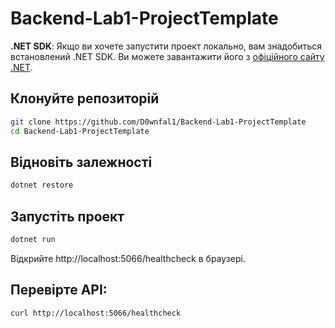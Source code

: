 # Backend-Lab1-ProjectTemplate
**.NET SDK**: Якщо ви хочете запустити проект локально, вам знадобиться встановлений .NET SDK. Ви можете завантажити його з [офіційного сайту .NET](https://dotnet.microsoft.com/download).
## Клонуйте репозиторій
```sh
git clone https://github.com/D0wnfal1/Backend-Lab1-ProjectTemplate
cd Backend-Lab1-ProjectTemplate
```
## Відновіть залежності
```sh
dotnet restore
```
## Запустіть проект
```sh
dotnet run
```
Відкрийте http://localhost:5066/healthcheck в браузері.
## Перевірте API:
```sh
curl http://localhost:5066/healthcheck
```
